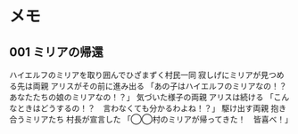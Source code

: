 # メモ

## 001 ミリアの帰還

ハイエルフのミリアを取り囲んでひざまずく村民一同
寂しげにミリアが見つめる先は両親
アリスがその前に進み出る
「あの子はハイエルフのミリアなの！？　あなたたちの娘のミリアなの！？」
気づいた様子の両親
アリスは続ける
「こんなときはどうするの！？　言わなくても分かるわよね！？」
駆け出す両親
抱き合うミリアたち
村長が宣言した
「◯◯村のミリアが帰ってきた！　皆喜べ！」
